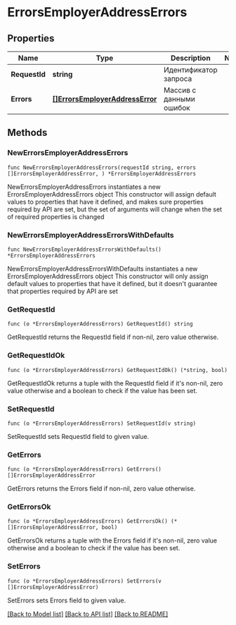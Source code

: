 # ErrorsEmployerAddressErrors

## Properties

Name | Type | Description | Notes
------------ | ------------- | ------------- | -------------
**RequestId** | **string** | Идентификатор запроса | 
**Errors** | [**[]ErrorsEmployerAddressError**](ErrorsEmployerAddressError.md) | Массив с данными ошибок | 

## Methods

### NewErrorsEmployerAddressErrors

`func NewErrorsEmployerAddressErrors(requestId string, errors []ErrorsEmployerAddressError, ) *ErrorsEmployerAddressErrors`

NewErrorsEmployerAddressErrors instantiates a new ErrorsEmployerAddressErrors object
This constructor will assign default values to properties that have it defined,
and makes sure properties required by API are set, but the set of arguments
will change when the set of required properties is changed

### NewErrorsEmployerAddressErrorsWithDefaults

`func NewErrorsEmployerAddressErrorsWithDefaults() *ErrorsEmployerAddressErrors`

NewErrorsEmployerAddressErrorsWithDefaults instantiates a new ErrorsEmployerAddressErrors object
This constructor will only assign default values to properties that have it defined,
but it doesn't guarantee that properties required by API are set

### GetRequestId

`func (o *ErrorsEmployerAddressErrors) GetRequestId() string`

GetRequestId returns the RequestId field if non-nil, zero value otherwise.

### GetRequestIdOk

`func (o *ErrorsEmployerAddressErrors) GetRequestIdOk() (*string, bool)`

GetRequestIdOk returns a tuple with the RequestId field if it's non-nil, zero value otherwise
and a boolean to check if the value has been set.

### SetRequestId

`func (o *ErrorsEmployerAddressErrors) SetRequestId(v string)`

SetRequestId sets RequestId field to given value.


### GetErrors

`func (o *ErrorsEmployerAddressErrors) GetErrors() []ErrorsEmployerAddressError`

GetErrors returns the Errors field if non-nil, zero value otherwise.

### GetErrorsOk

`func (o *ErrorsEmployerAddressErrors) GetErrorsOk() (*[]ErrorsEmployerAddressError, bool)`

GetErrorsOk returns a tuple with the Errors field if it's non-nil, zero value otherwise
and a boolean to check if the value has been set.

### SetErrors

`func (o *ErrorsEmployerAddressErrors) SetErrors(v []ErrorsEmployerAddressError)`

SetErrors sets Errors field to given value.



[[Back to Model list]](../README.md#documentation-for-models) [[Back to API list]](../README.md#documentation-for-api-endpoints) [[Back to README]](../README.md)


